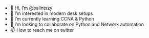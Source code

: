 - 👋 Hi, I’m @balintszy
- 👀 I’m interested in modern desk setups
- 🌱 I’m currently learning CCNA & Python
- 💞️ I’m looking to collaborate on Python and Network automation
- 📫 How to reach me on twitter

<!---
balintszy/balintszy is a ✨ special ✨ repository because its `README.md` (this file) appears on your GitHub profile.
You can click the Preview link to take a look at your changes.
--->

